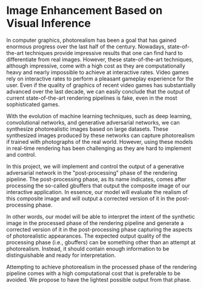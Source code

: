 # Image Enhancement Based on Visual Inference

In computer graphics, photorealism has been a goal that has gained enormous progress over the last half of the century. Nowadays, state-of-the-art techniques provide impressive results that one can find hard to differentiate from real images. However, these state-of-the-art techniques, although impressive, come with a high cost as they are computationally heavy and nearly impossible to achieve at interactive rates. Video games rely on interactive rates to perform a pleasant gameplay experience for the user. Even if the quality of graphics of recent video games has substantially advanced over the last decade, we can easily conclude that the output of current state-of-the-art rendering pipelines is fake, even in the most sophisticated games.
 
With the evolution of machine learning techniques, such as deep learning, convolutional networks, and generative adversarial networks, we can synthesize photorealistic images based on large datasets. These synthesized images produced by these networks can capture photorealism if trained with photographs of the real world. However, using these models in real-time rendering has been challenging as they are hard to implement and control.
 
In this project, we will implement and control the output of a generative adversarial network in the "post-processing" phase of the rendering pipeline. The post-processing phase, as its name indicates, comes after processing the so-called gbuffers that output the composite image of our interactive application. In essence, our model will evaluate the realism of this composite image and will output a corrected version of it in the post-processing phase.
 
In other words, our model will be able to interpret the intent of the synthetic image in the processed phase of the rendering pipeline and generate a corrected version of it in the post-processing phase capturing the aspects of photorealistic appearances. The expected output quality of the processing phase (i.e., gbuffers) can be something other than an attempt at photorealism. Instead, it should contain enough information to be distinguishable and ready for interpretation.

Attempting to achieve photorealism in the processed phase of the rendering pipeline comes with a high computational cost that is preferable to be avoided. We propose to have the lightest possible output from that phase. 

